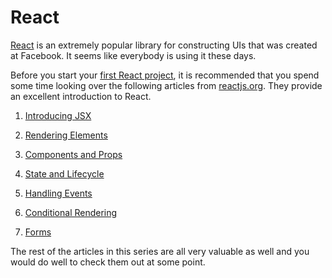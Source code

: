 # React

[React](https://reactjs.org) is an extremely popular library for constructing UIs that was created at Facebook. It seems like everybody is using it these days.

Before you start your [first React project](../social_network1), it is recommended that you spend some time looking over the following articles from [reactjs.org](https://reactjs.org). They provide an excellent introduction to React.

1. [Introducing JSX](https://reactjs.org/docs/introducing-jsx.html)

2. [Rendering Elements](https://reactjs.org/docs/rendering-elements.html)

3. [Components and Props](https://reactjs.org/docs/components-and-props.html)

4. [State and Lifecycle](https://reactjs.org/docs/state-and-lifecycle.html)

5. [Handling Events](https://reactjs.org/docs/handling-events.html)

6. [Conditional Rendering](https://reactjs.org/docs/conditional-rendering.html)

7. [Forms](https://reactjs.org/docs/forms.html)

The rest of the articles in this series are all very valuable as well and you would do well to check them out at some point.
